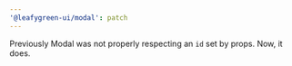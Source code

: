 ```yaml
---
'@leafygreen-ui/modal': patch
---
```


Previously Modal was not properly respecting an `id` set by props. Now, it does.
